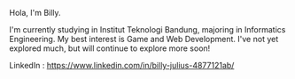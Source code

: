 Hola, I'm Billy.

I'm currently studying in Institut Teknologi Bandung, majoring in Informatics Engineering.
My best interest is Game and Web Development.
I've not yet explored much, but will continue to explore more soon!

LinkedIn : https://www.linkedin.com/in/billy-julius-4877121ab/
